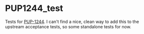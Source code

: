 # PUP1244_test

Tests for [PUP-1244](https://tickets.puppetlabs.com/browse/PUP-1244). I can't find a nice,
clean way to add this to the upstream acceptance tests, so some standalone tests for now.
